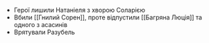 - Герої лишили Натаніеля з хворою Соларією
- Вбили [[Гнилий Сорен]], проте відпустили [[Багряна Люція]] та одного з асасинів
- Врятували Разубель